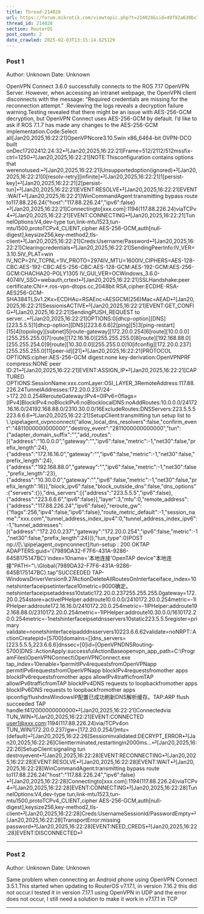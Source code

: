 ```yaml
---
title: Thread-214028
url: https://forum.mikrotik.com/viewtopic.php?t=214028&sid=49f92a630bc7970d8ca50523be880e8f
thread_id: 214028
section: RouterOS
post_count: 2
date_crawled: 2025-02-03T13:15:14.625129
---
```


### Post 1
Author: Unknown
Date: Unknown

OpenVPN Connect 3.6.0 successfully connects to the ROS 7.17 OpenVPN Server. However, when accessing an intranet webpage, the OpenVPN client disconnects with the message: “Required credentials are missing for the reconnection attempt.” .Reviewing the logs reveals a decryption failure warning.Testing revealed that there might be an issue with AES-256-GCM decryption, but OpenVPN Connect uses AES-256-GCM by default. I’d like to ask if ROS 7.1.7 has made any changes to the AES-256-GCM implementation.Code:Select all[Jan20,2025,16:22:21]OpenVPNcore3.10.5win x86_6464-bit OVPN-DCO built onDec17202412:24:32⏎[Jan20,2025,16:22:21]Frame=512/2112/512mssfix-ctrl=1250⏎[Jan20,2025,16:22:21]NOTE:Thisconfiguration contains options that werenotused:⏎[Jan20,2025,16:22:21]Unsupportedoption(ignored)⏎[Jan20,2025,16:22:21]0[resolv-retry][infinite]⏎[Jan20,2025,16:22:21]1[persist-key]⏎[Jan20,2025,16:22:21]2[persist-tun]⏎[Jan20,2025,16:22:21]EVENT:RESOLVE⏎[Jan20,2025,16:22:21]EVENT:WAIT⏎[Jan20,2025,16:22:21]WinCommandAgent:transmitting bypass route to117.88.226.24{"host":"117.88.226.24","ipv6":false}⏎[Jan20,2025,16:22:21]Connectingto[xxx.com]:1194(117.88.226.24)viaTCPv4⏎[Jan20,2025,16:22:21]EVENT:CONNECTING⏎[Jan20,2025,16:22:21]TunnelOptions:V4,dev-type tun,link-mtu1523,tun-mtu1500,protoTCPv4_CLIENT,cipher AES-256-GCM,auth[null-digest],keysize256,key-method2,tls-client⏎[Jan20,2025,16:22:21]Creds:Username/Password⏎[Jan20,2025,16:22:21]Clearingcredentials⏎[Jan20,2025,16:22:21]SendingPeerInfo:IV_VER=3.10.5IV_PLAT=win
IV_NCP=2IV_TCPNL=1IV_PROTO=2974IV_MTU=1600IV_CIPHERS=AES-128-CBC:AES-192-CBC:AES-256-CBC:AES-128-GCM:AES-192-GCM:AES-256-GCM:CHACHA20-POLY1305
IV_GUI_VER=OCWindows_3.6.0-4074IV_SSO=webauth,crtext⏎[Jan20,2025,16:22:21]SSLHandshake:peer certificate:CN=*.ros-vpn-dtops.cc,2048bit RSA,cipher:ECDHE-RSA-AES256-GCM-SHA384TLSv1.2Kx=ECDHAu=RSAEnc=AESGCM(256)Mac=AEAD⏎[Jan20,2025,16:22:21]SessionisACTIVE⏎[Jan20,2025,16:22:21]EVENT:GET_CONFIG⏎[Jan20,2025,16:22:21]SendingPUSH_REQUEST to server...⏎[Jan20,2025,16:22:21]OPTIONS:0[dhcp-option][DNS][223.5.5.5]1[dhcp-option][DNS][223.6.6.6]2[ping][5]3[ping-restart][15]4[topology][subnet]5[route-gateway][172.20.0.254]6[route][10.0.0.0][255.255.255.0]7[route][172.16.16.0][255.255.255.0]8[route][192.168.88.0][255.255.254.0]9[route][10.30.0.0][255.255.0.0]10[ifconfig][172.20.0.237][255.255.255.0]11[peer-id][21]⏎[Jan20,2025,16:22:21]PROTOCOL OPTIONS:cipher:AES-256-GCM
  digest:none
  key-derivation:OpenVPNPRF
  compress:NONE
  peer ID:21⏎[Jan20,2025,16:22:21]EVENT:ASSIGN_IP⏎[Jan20,2025,16:22:21]CAPTURED OPTIONS:SessionName:xxx.comLayer:OSI_LAYER_3RemoteAddress:117.88.226.24TunnelAddresses:172.20.0.237/24->172.20.0.254RerouteGateway:IPv4=0IPv6=0flags=[IPv4]BlockIPv4:noBlockIPv6:noBlocklocalDNS:noAddRoutes:10.0.0.0/24172.16.16.0/24192.168.88.0/2310.30.0.0/16ExcludeRoutes:DNSServers:223.5.5.5223.6.6.6⏎[Jan20,2025,16:22:21]SetupClient:transmitting tun setup list to \\.\pipe\agent_ovpnconnect{"allow_local_dns_resolvers":false,"confirm_event":"4811000000000000","destroy_event":"2811000000000000","tun":{"adapter_domain_suffix":"","add_routes":[{"address":"10.0.0.0","gateway":"","ipv6":false,"metric":-1,"net30":false,"prefix_length":24},{"address":"172.16.16.0","gateway":"","ipv6":false,"metric":-1,"net30":false,"prefix_length":24},{"address":"192.168.88.0","gateway":"","ipv6":false,"metric":-1,"net30":false,"prefix_length":23},{"address":"10.30.0.0","gateway":"","ipv6":false,"metric":-1,"net30":false,"prefix_length":16}],"block_ipv6":false,"block_outside_dns":false,"dns_options":{"servers":{}},"dns_servers":[{"address":"223.5.5.5","ipv6":false},{"address":"223.6.6.6","ipv6":false}],"layer":3,"mtu":0,"remote_address":{"address":"117.88.226.24","ipv6":false},"reroute_gw":{"flags":256,"ipv4":false,"ipv6":false},"route_metric_default":-1,"session_name":"xxx.com","tunnel_address_index_ipv4":0,"tunnel_address_index_ipv6":-1,"tunnel_addresses":[{"address":"172.20.0.237","gateway":"172.20.0.254","ipv6":false,"metric":-1,"net30":false,"prefix_length":24}]},"tun_type":0}POST np://[\\.\pipe\agent_ovpnconnect]/tun-setup : 200 OKTAP ADAPTERS:guid='{7989DA32-F7F6-431A-9286-645B175147BC}'index=10name='本地连接'OpenTAP device"本地连接"PATH="\\.\Global\{7989DA32-F7F6-431A-9286-645B175147BC}.tap"SUCCEEDED
TAP-WindowsDriverVersion9.27ActionDeleteAllRoutesOnInterfaceiface_index=10netshinterfaceipsetinterface10metric=9000确定。netshinterfaceipsetaddress10static172.20.0.237255.255.255.0gateway=172.20.0.254store=activeIPHelper:addroute10.0.0.0/2410172.20.0.254metric=-1IPHelper:addroute172.16.16.0/2410172.20.0.254metric=-1IPHelper:addroute192.168.88.0/2310172.20.0.254metric=-1IPHelper:addroute10.30.0.0/1610172.20.0.254metric=-1netshinterfaceipsetdnsservers10static223.5.5.5register=primary validate=nonetshinterfaceipadddnsservers10223.6.6.62validate=noNRPT::ActionCreatepid=[5700]domains=[]dns_servers=[223.5.5.5,223.6.6.6]dnssec=[0]id=[OpenVPNDNSRouting-5700]DNS::ActionApply:successfulActionBaseopenvpn_app_path=C:\ProgramFiles\OpenVPNConnect\OpenVPNConnect.exe tap_index=10enable=1permitIPv4requestsfromOpenVPNapp
permitIPv6requestsfromOpenVPNapp
blockIPv4requestsfromother apps
blockIPv6requestsfromother apps
allowIPv4trafficfromTAP
allowIPv6trafficfromTAP
blockIPv4DNS requests to loopbackfromother apps
blockIPv6DNS requests to loopbackfromother apps
ipconfig/flushdnsWindowsIP配置已成功刷新DNS解析缓存。TAP:ARP flush succeeded
TAP handle:f412000000000000⏎[Jan20,2025,16:22:21]Connectedvia TUN_WIN⏎[Jan20,2025,16:22:21]EVENT:CONNECTED user1@xxx.com:1194(117.88.226.24)via/TCPv4on TUN_WIN/172.20.0.237/gw=[172.20.0.254/]mtu=(default)⏎[Jan20,2025,16:22:26]Sessioninvalidated:DECRYPT_ERROR⏎[Jan20,2025,16:22:26]Clientterminated,restartingin2000ms...⏎[Jan20,2025,16:22:26]SetupClient:signaling tun destroyevent⏎[Jan20,2025,16:22:28]EVENT:RECONNECTING⏎[Jan20,2025,16:22:28]EVENT:RESOLVE⏎[Jan20,2025,16:22:28]EVENT:WAIT⏎[Jan20,2025,16:22:28]WinCommandAgent:transmitting bypass route to117.88.226.24{"host":"117.88.226.24","ipv6":false}⏎[Jan20,2025,16:22:28]Connectingto[xxx.com]:1194(117.88.226.24)viaTCPv4⏎[Jan20,2025,16:22:28]EVENT:CONNECTING⏎[Jan20,2025,16:22:28]TunnelOptions:V4,dev-type tun,link-mtu1523,tun-mtu1500,protoTCPv4_CLIENT,cipher AES-256-GCM,auth[null-digest],keysize256,key-method2,tls-client⏎[Jan20,2025,16:22:28]Creds:UsernameSessionId/PasswordEmpty⏎[Jan20,2025,16:22:28]TransportError:missing password⏎[Jan20,2025,16:22:28]EVENT:NEED_CREDS⏎[Jan20,2025,16:22:28]EVENT:DISCONNECTED⏎

---
### Post 2
Author: Unknown
Date: Unknown

Same problem when connecting an Android phone using OpenVPN Connect 3.5.1.This started when updating to RouterOS v7.17.1, in version 7.16.2 this did not occur.I tested it in version 7.17.1 using OpenVPN in UDP and the error does not occur, I still need a solution to make it work in v7.17.1 in TCP

---
